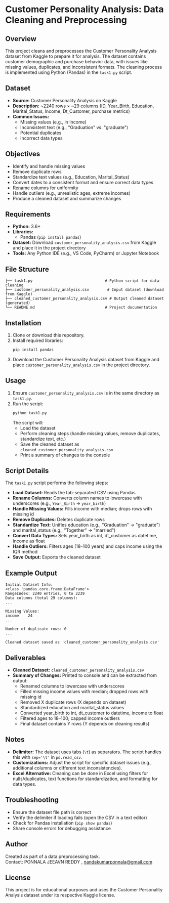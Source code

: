 # Customer Personality Analysis: Data Cleaning and Preprocessing

## Overview
This project cleans and preprocesses the Customer Personality Analysis dataset from Kaggle to prepare it for analysis. The dataset contains customer demographic and purchase behavior data, with issues like missing values, duplicates, and inconsistent formats. The cleaning process is implemented using Python (Pandas) in the `task1.py` script.

## Dataset
- **Source:** Customer Personality Analysis on Kaggle  
- **Description:** ~2240 rows × ~29 columns (ID, Year_Birth, Education, Marital_Status, Income, Dt_Customer, purchase metrics)
- **Common Issues:**  
    - Missing values (e.g., in Income)  
    - Inconsistent text (e.g., "Graduation" vs. "graduate")  
    - Potential duplicates  
    - Incorrect data types

## Objectives
- Identify and handle missing values
- Remove duplicate rows
- Standardize text values (e.g., Education, Marital_Status)
- Convert dates to a consistent format and ensure correct data types
- Rename columns for uniformity
- Handle outliers (e.g., unrealistic ages, extreme incomes)
- Produce a cleaned dataset and summarize changes

## Requirements
- **Python:** 3.6+
- **Libraries:**  
    - Pandas (`pip install pandas`)
- **Dataset:** Download `customer_personality_analysis.csv` from Kaggle and place it in the project directory
- **Tools:** Any Python IDE (e.g., VS Code, PyCharm) or Jupyter Notebook

## File Structure
```
├── task1.py                                # Python script for data cleaning
├── customer_personality_analysis.csv        # Input dataset (download from Kaggle)
├── cleaned_customer_personality_analysis.csv # Output cleaned dataset (generated)
└── README.md                               # Project documentation
```

## Installation
1. Clone or download this repository.
2. Install required libraries:
     ```bash
     pip install pandas
     ```
3. Download the Customer Personality Analysis dataset from Kaggle and place `customer_personality_analysis.csv` in the project directory.

## Usage
1. Ensure `customer_personality_analysis.csv` is in the same directory as `task1.py`.
2. Run the script:
     ```bash
     python task1.py
     ```
     The script will:
     - Load the dataset
     - Perform cleaning steps (handle missing values, remove duplicates, standardize text, etc.)
     - Save the cleaned dataset as `cleaned_customer_personality_analysis.csv`
     - Print a summary of changes to the console

## Script Details
The `task1.py` script performs the following steps:
- **Load Dataset:** Reads the tab-separated CSV using Pandas
- **Rename Columns:** Converts column names to lowercase with underscores (e.g., `Year_Birth` → `year_birth`)
- **Handle Missing Values:** Fills income with median; drops rows with missing id
- **Remove Duplicates:** Deletes duplicate rows
- **Standardize Text:** Unifies education (e.g., "Graduation" → "graduate") and marital_status (e.g., "Together" → "married")
- **Convert Data Types:** Sets year_birth as int, dt_customer as datetime, income as float
- **Handle Outliers:** Filters ages (18–100 years) and caps income using the IQR method
- **Save Output:** Exports the cleaned dataset

## Example Output
```
Initial Dataset Info:
<class 'pandas.core.frame.DataFrame'>
RangeIndex: 2240 entries, 0 to 2239
Data columns (total 29 columns):
...

Missing Values:
income    24
...

Number of duplicate rows: 0
...

Cleaned dataset saved as 'cleaned_customer_personality_analysis.csv'
```

## Deliverables
- **Cleaned Dataset:** `cleaned_customer_personality_analysis.csv`
- **Summary of Changes:** Printed to console and can be extracted from output:
    - Renamed columns to lowercase with underscores
    - Filled missing income values with median; dropped rows with missing id
    - Removed X duplicate rows (X depends on dataset)
    - Standardized education and marital_status values
    - Converted year_birth to int, dt_customer to datetime, income to float
    - Filtered ages to 18–100; capped income outliers
    - Final dataset contains Y rows (Y depends on cleaning results)

## Notes
- **Delimiter:** The dataset uses tabs (`\t`) as separators. The script handles this with `sep='\t'` in `pd.read_csv`.
- **Customizations:** Adjust the script for specific dataset issues (e.g., additional columns or different text inconsistencies).
- **Excel Alternative:** Cleaning can be done in Excel using filters for nulls/duplicates, text functions for standardization, and formatting for data types.

## Troubleshooting
- Ensure the dataset file path is correct
- Verify the delimiter if loading fails (open the CSV in a text editor)
- Check for Pandas installation (`pip show pandas`)
- Share console errors for debugging assistance

## Author
Created as part of a data preprocessing task.  
Contact: PONNALA JEEAVN REDDY , nandakumarponnala@gmail.com 


## License
This project is for educational purposes and uses the Customer Personality Analysis dataset under its respective Kaggle license.
